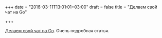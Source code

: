 +++
date = "2016-03-11T13:01:01+03:00"
draft = false
title = "Делаем свой чат на Go"

+++

<p><a href="http://www.amaxwellblair.com/posts/simple_chat_app_using_go">Делаем свой чат на Go</a>. Очень подробная статья.</p>


